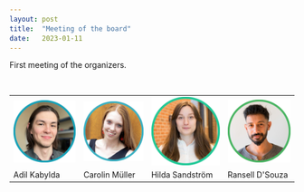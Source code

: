 ```yaml
---
layout: post
title:  "Meeting of the board"
date:   2023-01-11
---
```


<p class="intro"><span class="dropcap"> F</span>irst meeting of the organizers. </p>
<br>

<table>
  <tr>
    <td width=200> <img width=200 src='https://raw.githubusercontent.com/ESTML/ESTML.github.io/main/assets/img/adil_kabylda.png'> </td> 
    <td width=200> <img width=200 src='https://raw.githubusercontent.com/ESTML/ESTML.github.io/main/assets/img/carolin_mueller.png'> </td>
    <td width=200> <img width=200 src='https://raw.githubusercontent.com/ESTML/ESTML.github.io/main/assets/img/hilda_sandstroem.png'> </td>
    <td width=200> <img width=200 src='https://raw.githubusercontent.com/ESTML/ESTML.github.io/main/assets/img/ransell_dsouza.png'> </td> 
  </tr>
  <tr>
    <td> Adil Kabylda </td>
    <td> Carolin Müller </td>
    <td> Hilda Sandström </td>
    <td> Ransell D'Souza </td>
  </tr>
</table>
